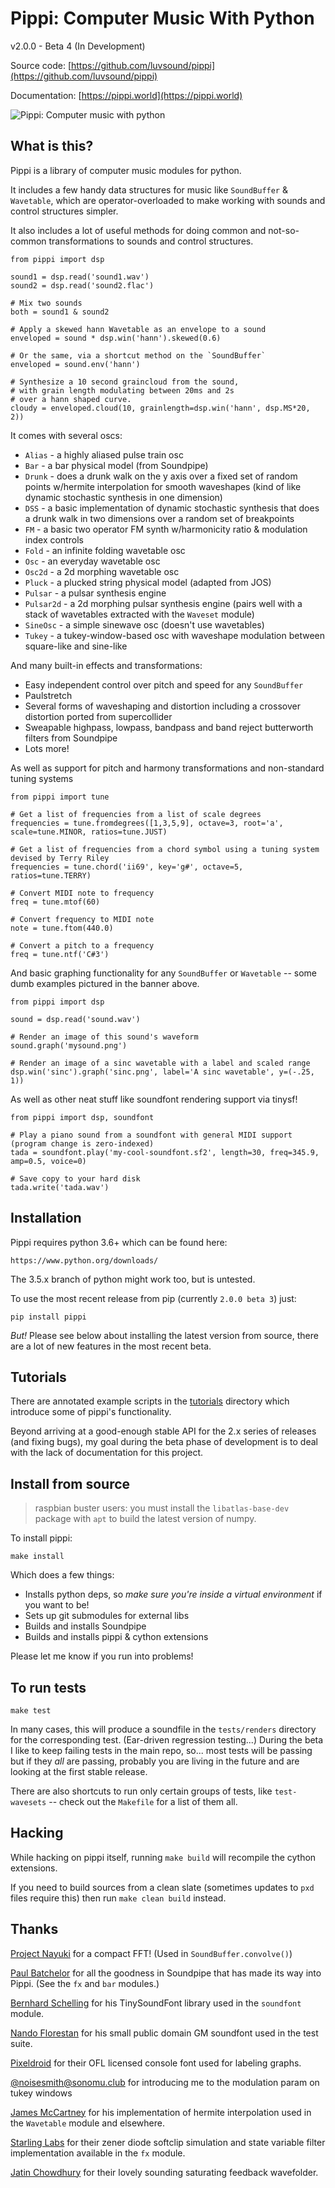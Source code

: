 # Pippi: Computer Music With Python

v2.0.0 - Beta 4 (In Development)

Source code: [https://github.com/luvsound/pippi](https://github.com/luvsound/pippi)

Documentation: [https://pippi.world](https://pippi.world)

![Pippi: Computer music with python](banner.png)

## What is this?

Pippi is a library of computer music modules for python. 

It includes a few handy data structures for music like
`SoundBuffer` & `Wavetable`, which are operator-overloaded 
to make working with sounds and control structures simpler.

It also includes a lot of useful methods for doing common and 
not-so-common transformations to sounds and control structures. 

    from pippi import dsp

    sound1 = dsp.read('sound1.wav')
    sound2 = dsp.read('sound2.flac')

    # Mix two sounds
    both = sound1 & sound2

    # Apply a skewed hann Wavetable as an envelope to a sound
    enveloped = sound * dsp.win('hann').skewed(0.6)

    # Or the same, via a shortcut method on the `SoundBuffer`
    enveloped = sound.env('hann')

    # Synthesize a 10 second graincloud from the sound, 
    # with grain length modulating between 20ms and 2s 
    # over a hann shaped curve.
    cloudy = enveloped.cloud(10, grainlength=dsp.win('hann', dsp.MS*20, 2))

It comes with several oscs:

- `Alias` - a highly aliased pulse train osc
- `Bar` - a bar physical model (from Soundpipe)
- `Drunk` - does a drunk walk on the y axis over a fixed set of random points w/hermite interpolation for smooth waveshapes (kind of like dynamic stochastic synthesis in one dimension)
- `DSS` - a basic implementation of dynamic stochastic synthesis that does a drunk walk in two dimensions over a random set of breakpoints
- `FM` - a basic two operator FM synth w/harmonicity ratio & modulation index controls
- `Fold` - an infinite folding wavetable osc
- `Osc` - an everyday wavetable osc
- `Osc2d` - a 2d morphing wavetable osc
- `Pluck` - a plucked string physical model (adapted from JOS)
- `Pulsar` - a pulsar synthesis engine
- `Pulsar2d` - a 2d morphing pulsar synthesis engine (pairs well with a stack of wavetables extracted with the `Waveset` module)
- `SineOsc` - a simple sinewave osc (doesn't use wavetables)
- `Tukey` - a tukey-window-based osc with waveshape modulation between square-like and sine-like

And many built-in effects and transformations:

- Easy independent control over pitch and speed for any `SoundBuffer`
- Paulstretch
- Several forms of waveshaping and distortion including a crossover distortion ported from supercollider
- Sweapable highpass, lowpass, bandpass and band reject butterworth filters from Soundpipe
- Lots more!

As well as support for pitch and harmony transformations and non-standard tuning systems

    from pippi import tune

    # Get a list of frequencies from a list of scale degrees
    frequencies = tune.fromdegrees([1,3,5,9], octave=3, root='a', scale=tune.MINOR, ratios=tune.JUST)

    # Get a list of frequencies from a chord symbol using a tuning system devised by Terry Riley
    frequencies = tune.chord('ii69', key='g#', octave=5, ratios=tune.TERRY)

    # Convert MIDI note to frequency
    freq = tune.mtof(60)

    # Convert frequency to MIDI note
    note = tune.ftom(440.0)

    # Convert a pitch to a frequency
    freq = tune.ntf('C#3')

And basic graphing functionality for any `SoundBuffer` or `Wavetable` -- some dumb examples pictured in the banner above.

    from pippi import dsp

    sound = dsp.read('sound.wav')

    # Render an image of this sound's waveform
    sound.graph('mysound.png')

    # Render an image of a sinc wavetable with a label and scaled range
    dsp.win('sinc').graph('sinc.png', label='A sinc wavetable', y=(-.25, 1))

As well as other neat stuff like soundfont rendering support via tinysf!

    from pippi import dsp, soundfont

    # Play a piano sound from a soundfont with general MIDI support (program change is zero-indexed)
    tada = soundfont.play('my-cool-soundfont.sf2', length=30, freq=345.9, amp=0.5, voice=0)

    # Save copy to your hard disk
    tada.write('tada.wav')


## Installation

Pippi requires python 3.6+ which can be found here:

    https://www.python.org/downloads/

The 3.5.x branch of python might work too, but is untested.

To use the most recent release from pip (currently `2.0.0 beta 3`) just:

    pip install pippi

*But!* Please see below about installing the latest version from source, there are a lot of new features in the most recent beta.

## Tutorials

There are annotated example scripts in the [tutorials](docs/tutorials) directory which introduce some of pippi's functionality.

Beyond arriving at a good-enough stable API for the 2.x series of releases (and fixing bugs), my goal during the 
beta phase of development is to deal with the lack of documentation for this project.

## Install from source

> raspbian buster users: you must install the `libatlas-base-dev` package with `apt` to build the latest version of numpy.

To install pippi:

    make install

Which does a few things:

- Installs python deps, so *make sure you're inside a virtual environment* if you want to be!
- Sets up git submodules for external libs
- Builds and installs Soundpipe
- Builds and installs pippi & cython extensions

Please let me know if you run into problems!

## To run tests

    make test

In many cases, this will produce a soundfile in the `tests/renders` directory for the corresponding test. (Ear-driven regression testing...)
During the beta I like to keep failing tests in the main repo, so... most tests will be passing but if they *all* are passing, probably you are living in the future and are looking at the first stable release.

There are also shortcuts to run only certain groups of tests, like `test-wavesets` -- check out the `Makefile` for a list of them all.

## Hacking

While hacking on pippi itself, running `make build` will recompile the cython extensions.

If you need to build sources from a clean slate (sometimes updates to `pxd` files require this) then run `make clean build` instead.

## Thanks

[Project Nayuki](https://www.nayuki.io/page/free-small-fft-in-multiple-languages) for a compact FFT! (Used in `SoundBuffer.convolve()`)

[Paul Batchelor](https://github.com/PaulBatchelor/Soundpipe) for all the goodness in Soundpipe that has made its way into Pippi. (See the `fx` and `bar` modules.)

[Bernhard Schelling](https://zillalib.github.io/) for his TinySoundFont library used in the `soundfont` module.

[Nando Florestan](http://dev.nando.audio/) for his small public domain GM soundfont used in the test suite.

[Pixeldroid](https://github.com/pixeldroid/fonts) for their OFL licensed console font used for labeling graphs.

[@noisesmith@sonomu.club](https://sonomu.club/@noisesmith) for introducing me to the modulation param on tukey windows

[James McCartney](https://www.musicdsp.org/en/latest/Other/93-hermite-interpollation.html) for his implementation of hermite interpolation used in the `Wavetable` module and elsewhere.

[Starling Labs](https://starling.space/) for their zener diode softclip simulation and state variable filter implementation available in the `fx` module.

[Jatin Chowdhury](https://ccrma.stanford.edu/~jatin/ComplexNonlinearities/Wavefolder.html) for their lovely sounding saturating feedback wavefolder.

